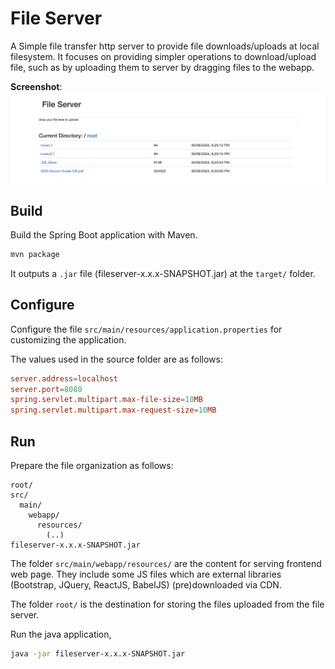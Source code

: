 # File Server
A Simple file transfer http server to provide file downloads/uploads at local filesystem. It focuses on providing simpler operations to download/upload file, such as by uploading them to server by dragging files to the webapp.

**Screenshot**:
![alt text](asserts/preview.png "FileServer Preview")

## Build

Build the Spring Boot application with Maven.

```sh
mvn package
```

It outputs a `.jar` file (fileserver-x.x.x-SNAPSHOT.jar) at the `target/` folder.

## Configure

Configure the file `src/main/resources/application.properties` for customizing the application.

The values used in the source folder are as follows:
```conf
server.address=localhost
server.port=8080
spring.servlet.multipart.max-file-size=10MB
spring.servlet.multipart.max-request-size=10MB
```

## Run 

Prepare the file organization as follows:

```
root/
src/
  main/
    webapp/
      resources/
        (..)
fileserver-x.x.x-SNAPSHOT.jar
```

The folder `src/main/webapp/resources/` are the content for serving frontend web page. They include some JS files which are external libraries (Bootstrap, JQuery, ReactJS, BabelJS) (pre)downloaded via CDN. 

The folder `root/` is the destination for storing the files uploaded from the file server. 

Run the java application,

```sh
java -jar fileserver-x.x.x-SNAPSHOT.jar
```
